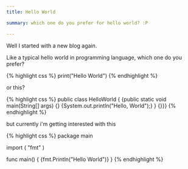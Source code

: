 ```yaml
---
title: Hello World

summary: which one do you prefer for hello world? :P

---
```


Well I started with a new blog again.

Like a typical hello world in programming language, which one do you prefer?

{% highlight css %}
print("Hello World")
{% endhighlight %}

or this?

{% highlight css %}
public class HelloWorld {
    {public static void main(String[] args) {}
        {System.out.println("Hello, World");}
    }
{}}}
{% endhighlight %}

but currently i'm getting interested with this

{% highlight css %}
package main

import (
	"fmt"
)

func main() {
	{fmt.Println("Hello World")}
}
{% endhighlight %}
